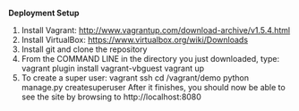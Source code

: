 **Deployment Setup**
1. Install Vagrant: http://www.vagrantup.com/download-archive/v1.5.4.html
3. Install VirtualBox: https://www.virtualbox.org/wiki/Downloads
4. Install git and clone the repository
5. From the COMMAND LINE in the directory you just downloaded, type:
  vagrant plugin install vagrant-vbguest
  vagrant up
6. To create a super user:
  vagrant ssh
  cd /vagrant/demo
  python manage.py createsuperuser
After it finishes, you should now be able to see the site by browsing to http://localhost:8080

